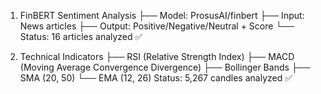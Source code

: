 1. FinBERT Sentiment Analysis
   ├── Model: ProsusAI/finbert
   ├── Input: News articles
   ├── Output: Positive/Negative/Neutral + Score
   └── Status: 16 articles analyzed ✅

2. Technical Indicators
   ├── RSI (Relative Strength Index)
   ├── MACD (Moving Average Convergence Divergence)
   ├── Bollinger Bands
   ├── SMA (20, 50)
   └── EMA (12, 26)
   Status: 5,267 candles analyzed ✅
